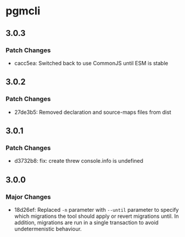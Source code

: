 # pgmcli

## 3.0.3

### Patch Changes

- cacc5ea: Switched back to use CommonJS until ESM is stable

## 3.0.2

### Patch Changes

- 27de3b5: Removed declaration and source-maps files from dist

## 3.0.1

### Patch Changes

- d3732b8: fix: create threw console.info is undefined

## 3.0.0

### Major Changes

- 18d26ef: Replaced `-n` parameter with `--until` parameter to specify which migrations the tool should apply or revert migrations until. In addition, migrations are run in a single transaction to avoid undetermenistic behaviour.
